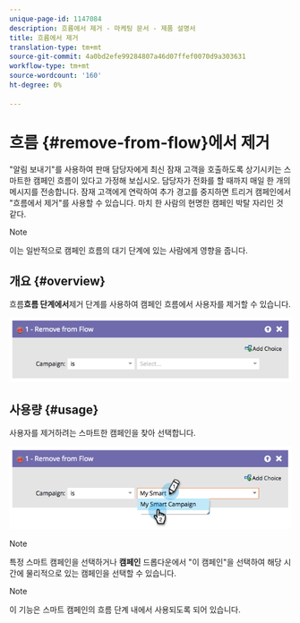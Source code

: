```yaml
---
unique-page-id: 1147084
description: 흐름에서 제거 - 마케팅 문서 - 제품 설명서
title: 흐름에서 제거
translation-type: tm+mt
source-git-commit: 4a0bd2efe99284807a46d07ffef0070d9a303631
workflow-type: tm+mt
source-wordcount: '160'
ht-degree: 0%

---
```



# 흐름 {#remove-from-flow}에서 제거

&quot;알림 보내기&quot;를 사용하여 판매 담당자에게 최신 잠재 고객을 호출하도록 상기시키는 스마트한 캠페인 흐름이 있다고 가정해 보십시오. 담당자가 전화를 할 때까지 매일 한 개의 메시지를 전송합니다. 잠재 고객에게 연락하여 추가 경고를 중지하면 트리거 캠페인에서 &quot;흐름에서 제거&quot;를 사용할 수 있습니다. 마치 한 사람의 현명한 캠페인 박탈 자리인 것 같다.

>[!NOTE]
>
>이는 일반적으로 캠페인 흐름의 대기 단계에 있는 사람에게 영향을 줍니다.

## 개요 {#overview}

흐름&#x200B;**흐름 단계에서**&#x200B;제거 단계를 사용하여 캠페인 흐름에서 사용자를 제거할 수 있습니다.

![](assets/image2014-9-22-17-3a10-3a21.png)

## 사용량 {#usage}

사용자를 제거하려는 스마트한 캠페인을 찾아 선택합니다.

![](assets/image2014-9-22-17-3a10-3a28.png)

>[!NOTE]
>
>특정 스마트 캠페인을 선택하거나 **캠페인** 드롭다운에서 &quot;이 캠페인&quot;을 선택하여 해당 시간에 물리적으로 있는 캠페인을 선택할 수 있습니다.

>[!NOTE]
>
>이 기능은 스마트 캠페인의 흐름 단계 내에서 사용되도록 되어 있습니다.
